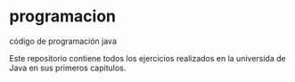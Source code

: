 # programacion
código de programación java 


Este repositorio contiene todos los ejercicios realizados
en la universida de Java en sus primeros capitulos.
